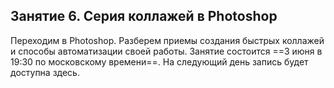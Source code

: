 ## Занятие 6. Серия коллажей в Photoshop

Переходим в Photoshop. Разберем приемы создания быстрых коллажей и способы автоматизации своей работы. Занятие  состоится ==3 июня в 19:30 по московскому времени==. На следующий день запись будет доступна здесь.